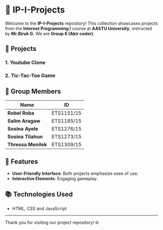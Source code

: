 # 🌟 IP-I-Projects

Welcome to the **IP-I-Projects** repository! This collection showcases projects from the **Internet Programming I** course at **AASTU University**, instructed by **Mr.Biruk G.** We are **Group 6 (Akir coder)**.

## 🚀 Projects

### 1. Youtube Clone 
  

### 2. Tic-Tac-Toe Game  
   

##  👥 Group Members

| Name                   | ID             |
|------------------------|----------------|
| **Robel Roba**         | ETS1151/15     |
| **Salim Aragaw**       | ETS1185/15     |
| **Sosina Ayele**       | ETS1276/15     |
| **Sosina Tilahun**     | ETS1273/15     |
| **Thressa Menilek**    | ETS1309/15     |

## 🚀 Features

- **User-Friendly Interface**: Both projects emphasize ease of use.
- **Interactive Elements**: Engaging gameplay.


## 📚 Technologies Used

- HTML, CSS and JavaScript



---

Thank you for visiting our project repository! 🌐
